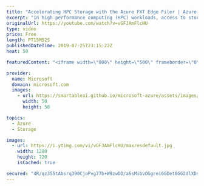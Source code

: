 ```yaml
---
title: "Accelerating HPC Storage with the Azure FXT Edge Filer | Azure Friday"
excerpt: "In high performance computing (HPC) workloads, access to storage matters. In this episode, Scott Hanselman and Ron Hogue discuss the new Azure FXT Edge Filer, a new appliance that creates a powerful cache on-premises connecting network attached storage (NAS) and Azure Blob.  Azure FXT Edge Filer overview"
originalUrl: https://youtube.com/watch?v=vGFJAmFlcHU
type: video
price: Free
length: PT15M52S
publishedDateTime: 2019-07-25T23:15:22Z
heat: 50

featuredContent: "<iframe width=\"800\" height=\"500\" frameborder=\"0\" src=\"https://www.youtube.com/embed/vGFJAmFlcHU\" allow=\"accelerometer; autoplay; encrypted-media; gyroscope; picture-in-picture\" allowfullscreen></iframe>"

provider:
  name: Microsoft
  domain: microsoft.com
  images:
    - url: https://smartableai.github.io/microsoft-azure/assets/images/organizations/microsoft.com-50x50.jpg
      width: 50
      height: 50

topics:
  - Azure
  - Storage

images:
  - url: https://i.ytimg.com/vi/vGFJAmFlcHU/maxresdefault.jpg
    width: 1280
    height: 720
    isCached: true

secured: "4R/qz355tAbsrq390CjoPvg77b+W9zwDD/aSsMibvOGgrei6GDet0GG2dlXDs45tyNOXgRNefFtC87LbIafiEjRZF6T90ecHj5EdZx0xBrnph1ZlEs/cVDZqg2KCXRtNrG0o9HlZ4GUYt6/mmQLiSgGb4giRTS1IBnVBuM4TNjUf1bUxqIWj1H5zBpm9HLvFT8/ixbRa9WY2gnjg48mSekDuHtUocmw8h1LynBtjZyCkhVYIOA2lcdqgD4DvxqySOHpL69bU4L9pQgrfcePJe3Bn5OdNIpVATggbHvQGe2dImuRWZg2BHw+YuPkAzJG6JxUjRUmyNstYpXFPO8Dm+rEgW7YwI6LvbLKzeD3O471xAAY1FgtTIwE940ftcsO7MCcWRXJVL06sceHFA0fVxjGQNEpOhr4ALcJWLoGUlBc=;l+phoszkMHpauVlGu+1GTQ=="
---
```


